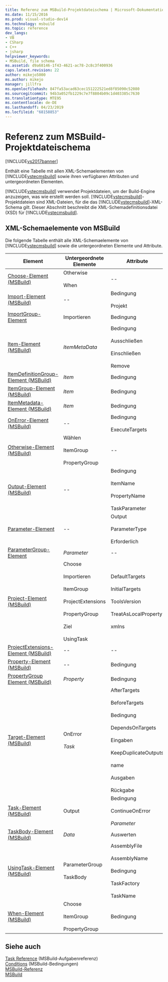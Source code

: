 ```yaml
---
title: Referenz zum MSBuild-Projektdateischema | Microsoft-Dokumentation
ms.date: 11/15/2016
ms.prod: visual-studio-dev14
ms.technology: msbuild
ms.topic: reference
dev_langs:
- VB
- CSharp
- C++
- jsharp
helpviewer_keywords:
- MSBuild, file schema
ms.assetid: d9a68146-1f43-4621-ac78-2c8c3f400936
caps.latest.revision: 22
author: mikejo5000
ms.author: mikejo
manager: jillfra
ms.openlocfilehash: 847fa53acad63cec151222521ed8f85090c52080
ms.sourcegitcommit: 94b3a052fb1229c7e7f8804b09c1d403385c7630
ms.translationtype: MTE95
ms.contentlocale: de-DE
ms.lasthandoff: 04/23/2019
ms.locfileid: "68158853"
---
```

# <a name="msbuild-project-file-schema-reference"></a>Referenz zum MSBuild-Projektdateischema
[!INCLUDE[vs2017banner](../includes/vs2017banner.md)]

Enthält eine Tabelle mit allen XML-Schemaelementen von [!INCLUDE[vstecmsbuild](../includes/vstecmsbuild-md.md)] sowie ihren verfügbaren Attributen und untergeordneten Elementen.  
  
 [!INCLUDE[vstecmsbuild](../includes/vstecmsbuild-md.md)] verwendet Projektdateien, um der Build-Engine anzuzeigen, was wie erstellt werden soll. [!INCLUDE[vstecmsbuild](../includes/vstecmsbuild-md.md)]-Projektdateien sind XML-Dateien, für die das [!INCLUDE[vstecmsbuild](../includes/vstecmsbuild-md.md)]-XML-Schema gilt. Dieser Abschnitt beschreibt die XML-Schemadefinitionsdatei (XSD) für [!INCLUDE[vstecmsbuild](../includes/vstecmsbuild-md.md)].  
  
## <a name="msbuild-xml-schema-elements"></a>XML-Schemaelemente von MSBuild  
 Die folgende Tabelle enthält alle XML-Schemaelemente von [!INCLUDE[vstecmsbuild](../includes/vstecmsbuild-md.md)] sowie die untergeordneten Elemente und Attribute.  
  
|Element|Untergeordnete Elemente|Attribute|  
|-------------|--------------------|----------------|  
|[Choose-Element (MSBuild)](../msbuild/choose-element-msbuild.md)|Otherwise<br /><br /> When|--|  
|[Import-Element (MSBuild)](../msbuild/import-element-msbuild.md)|--|Bedingung<br /><br /> Projekt|  
|[ImportGroup-Element](../msbuild/importgroup-element.md)|Importieren|Bedingung|  
|[Item-Element (MSBuild)](../msbuild/item-element-msbuild.md)|*ItemMetaData*|Bedingung<br /><br /> Ausschließen<br /><br /> Einschließen<br /><br /> Remove|  
|[ItemDefinitionGroup-Element (MSBuild)](../msbuild/itemdefinitiongroup-element-msbuild.md)|*Item*|Bedingung|  
|[ItemGroup-Element (MSBuild)](../msbuild/itemgroup-element-msbuild.md)|*Item*|Bedingung|  
|[ItemMetadata-Element (MSBuild)](../msbuild/itemmetadata-element-msbuild.md)|*Item*|Bedingung|  
|[OnError-Element (MSBuild)](../msbuild/onerror-element-msbuild.md)|--|Bedingung<br /><br /> ExecuteTargets|  
|[Otherwise-Element (MSBuild)](../msbuild/otherwise-element-msbuild.md)|Wählen<br /><br /> ItemGroup<br /><br /> PropertyGroup|--|  
|[Output-Element (MSBuild)](../msbuild/output-element-msbuild.md)|--|Bedingung<br /><br /> ItemName<br /><br /> PropertyName<br /><br /> TaskParameter|  
|[Parameter-Element](../msbuild/parameter-element.md)|--|Output<br /><br /> ParameterType<br /><br /> Erforderlich|  
|[ParameterGroup-Element](../msbuild/parametergroup-element.md)|*Parameter*|--|  
|[Project-Element (MSBuild)](../msbuild/project-element-msbuild.md)|Choose<br /><br /> Importieren<br /><br /> ItemGroup<br /><br /> ProjectExtensions<br /><br /> PropertyGroup<br /><br /> Ziel<br /><br /> UsingTask|DefaultTargets<br /><br /> InitialTargets<br /><br /> ToolsVersion<br /><br /> TreatAsLocalProperty<br /><br /> xmlns|  
|[ProjectExtensions-Element (MSBuild)](../msbuild/projectextensions-element-msbuild.md)|--|--|  
|[Property-Element (MSBuild)](../msbuild/property-element-msbuild.md)|--|Bedingung|  
|[PropertyGroup Element (MSBuild)](../msbuild/propertygroup-element-msbuild.md)|*Property*|Bedingung|  
|[Target-Element (MSBuild)](../msbuild/target-element-msbuild.md)|OnError<br /><br /> *Task*|AfterTargets<br /><br /> BeforeTargets<br /><br /> Bedingung<br /><br /> DependsOnTargets<br /><br /> Eingaben<br /><br /> KeepDuplicateOutputs<br /><br /> name<br /><br /> Ausgaben<br /><br /> Rückgabe|  
|[Task-Element (MSBuild)](../msbuild/task-element-msbuild.md)|Output|Bedingung<br /><br /> ContinueOnError<br /><br /> *Parameter*|  
|[TaskBody-Element (MSBuild)](../msbuild/taskbody-element-msbuild.md)|*Data*|Auswerten|  
|[UsingTask-Element (MSBuild)](../msbuild/usingtask-element-msbuild.md)|ParameterGroup<br /><br /> TaskBody|AssemblyFile<br /><br /> AssemblyName<br /><br /> Bedingung<br /><br /> TaskFactory<br /><br /> TaskName|  
|[When-Element (MSBuild)](../msbuild/when-element-msbuild.md)|Choose<br /><br /> ItemGroup<br /><br /> PropertyGroup|Bedingung|  
  
## <a name="see-also"></a>Siehe auch  
 [Task Reference](../msbuild/msbuild-task-reference.md)  (MSBuild-Aufgabenreferenz)  
 [Conditions](../msbuild/msbuild-conditions.md)  (MSBuild-Bedingungen)  
 [MSBuild-Referenz](../msbuild/msbuild-reference.md)  
 [MSBuild](msbuild.md)
